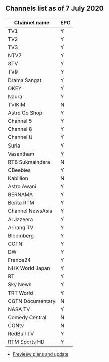 ## Channels list as of 7 July 2020

|Channel name|EPG|
|-|-|
|TV1|Y|
|TV2|Y|
|TV3|Y|
|NTV7|Y|
|8TV|Y|
|TV9|Y|
|Drama Sangat|Y|
|OKEY|Y|
|Naura|Y|
|TVIKIM|N|
|Astro Go Shop |Y|
|Channel 5 |Y|
|Channel 8 |Y|
|Channel U |Y|
|Suria |Y|
|Vasantham |Y|
|RTB Sukmaindera|N|
|CBeebies|Y|
|Kabillion|N|
|Astro Awani |Y|
|BERNAMA |Y|
|Berita RTM|Y|
|Channel NewsAsia |Y|
|Al Jazeera|Y|
|Arirang TV|Y|
|Bloomberg |Y|
|CGTN|Y|
|DW|Y|
|France24|Y|
|NHK World Japan|Y|
|RT|Y|
|Sky News|Y|
|TRT World|Y|
|CGTN Documentary|N|
|NASA TV|Y|
|Comedy Central|N|
|CONtv|N|
|RedBull TV|Y|
|RTM Sports HD|Y|

* [Frevieew plans and update](https://trello.com/b/Tvem1YJd/malaysia-freeview-iptv)
